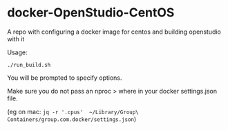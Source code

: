 # docker-OpenStudio-CentOS

A repo with configuring a docker image for centos and building openstudio with it

Usage:

```shell
./run_build.sh
```

You will be prompted to specify options.

Make sure you do not pass an nproc > where in your docker settings.json file.

(eg on mac: `jq -r '.cpus'  ~/Library/Group\ Containers/group.com.docker/settings.json`)
